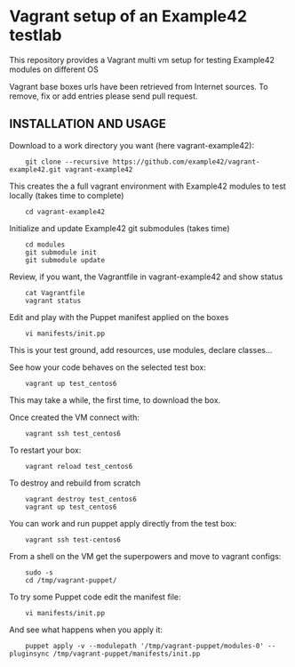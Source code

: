 # Vagrant setup of an Example42 testlab 

This repository provides a Vagrant multi vm setup for testing Example42 modules on different OS

Vagrant base boxes urls have been retrieved from Internet sources.
To remove, fix or add entries please send pull request.

## INSTALLATION AND USAGE

Download to a work directory you want (here vagrant-example42): 

        git clone --recursive https://github.com/example42/vagrant-example42.git vagrant-example42
        
This creates the a full vagrant environment with Example42 modules to test locally (takes time to complete)

        cd vagrant-example42

Initialize and update Example42 git submodules (takes time)

        cd modules
        git submodule init
        git submodule update

Review, if you want, the Vagrantfile in vagrant-example42 and show status

        cat Vagrantfile
        vagrant status

Edit and play with the Puppet manifest applied on the boxes

        vi manifests/init.pp
        
This is your test ground, add resources, use modules, declare classes... 

See how your code behaves on the selected test box:

        vagrant up test_centos6

This may take a while, the first time, to download the box.

Once created the VM connect with:

        vagrant ssh test_centos6

To restart your box:

        vagrant reload test_centos6

To destroy and rebuild from scratch

        vagrant destroy test_centos6
        vagrant up test_centos6


You can work and run puppet apply directly from the test box:

        vagrant ssh test-centos6

From a shell on the VM get the superpowers and move to vagrant configs:

        sudo -s
        cd /tmp/vagrant-puppet/

To try some Puppet code edit the manifest file:

        vi manifests/init.pp
        
And see what happens when you apply it:

        puppet apply -v --modulepath '/tmp/vagrant-puppet/modules-0' --pluginsync /tmp/vagrant-puppet/manifests/init.pp

